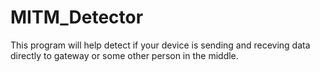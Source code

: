 # MITM_Detector
This program will help detect if your device is sending and receving data directly to gateway or some other person in the middle.
